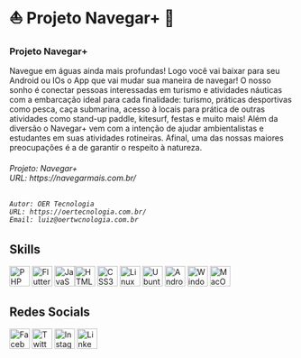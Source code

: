 # ⛵ Projeto Navegar+ 🚤


### Projeto  Navegar+ <br>
Navegue em águas ainda mais profundas! Logo você vai baixar para seu Android ou IOs o App que vai mudar sua maneira de navegar! O nosso sonho é conectar pessoas interessadas em turismo e atividades náuticas com a embarcação ideal para cada finalidade: turismo, práticas desportivas como pesca, caça submarina, acesso à locais para prática de outras atividades como stand-up paddle, kitesurf, festas e muito mais!
  Além da diversão o Navegar+ vem com a intenção de ajudar ambientalistas e estudantes em suas atividades rotineiras. Afinal, uma das nossas maiores preocupações é a de garantir o respeito à natureza.

</h6>

<h6>
    Projeto: Navegar+<br>
    URL: https://navegarmais.com.br/ <br><br>
    
    Autor: OER Tecnologia 
    URL: https://oertecnologia.com.br/ 
    Email: luiz@oertwcnologia.com.br
<h6>

  
  
 ## Skills

<a href="https://www.php.net/" target="_blank" rel="noreferrer"><img src="https://raw.githubusercontent.com/danielcranney/readme-generator/main/public/icons/skills/php-colored.svg" width="36" height="36" alt="PHP" /></a>
<a href="https://docs.flutter.dev" target="_blank" rel="noreferrer"><img src="https://user-images.githubusercontent.com/108233457/221665501-340207db-dd1c-4c81-887e-12750e8a6653.png" width="36" height="36" alt="Flutter"/></a>
<a href="https://developer.mozilla.org/en-US/docs/Web/JavaScript" target="_blank" rel="noreferrer"><img src="https://raw.githubusercontent.com/danielcranney/readme-generator/main/public/icons/skills/javascript-colored.svg" width="36" height="36" alt="JavaScript" /></a><a href="https://developer.mozilla.org/en-US/docs/Glossary/HTML5" target="_blank" rel="noreferrer"><img src="https://raw.githubusercontent.com/danielcranney/readme-generator/main/public/icons/skills/html5-colored.svg" width="36" height="36" alt="HTML5" /></a>
<a href="https://www.gatsbyjs.com/" target="_blank" rel="noreferrer"><img src="https://user-images.githubusercontent.com/108233457/221664646-bfc83acb-bc33-4528-b27d-b353939efaa3.png" width="36" height="36" alt="CSS3"/></a>
<a href="#" target="_blank" rel="noreferrer"><img src="https://user-images.githubusercontent.com/108233457/221688214-68418f85-8f73-4881-85a8-e7e9039ba075.png" width="36" height="36" alt="Linux"/></a>
<a href="#" target="_blank" rel="noreferrer"><img src="https://user-images.githubusercontent.com/108233457/221665806-1f0fc6e6-7184-4ab0-a6e0-f7ce57cb9b2a.png" width="36" height="36" alt="Ubuntu"/></a>
<a href="#" target="_blank" rel="noreferrer"><img src="https://user-images.githubusercontent.com/108233457/221665736-577fde7b-a410-435d-a609-16021e2df2c3.png" width="36" height="36" alt="Android"/></a>
<a href="#" target="_blank" rel="noreferrer"><img src="https://user-images.githubusercontent.com/108233457/221962985-edcfa067-7c36-401e-924e-1dc0268cc5fc.png" width="36" height="36" alt="Windows"/></a>
<a href="#" target="_blank" rel="noreferrer"><img src="https://user-images.githubusercontent.com/108233457/221962915-bcca54f8-1ce9-4b93-8354-e25d2d5a6696.png" width="36" height="36" alt="MacOS"/></a>
  
## Redes Socials

<a href="https://www.facebook.com/navegarmais" target="_blank" rel=""><img src="https://user-images.githubusercontent.com/108233457/221695448-b090f1fb-abf8-40d0-9f37-10e720f8262b.png" width="36" height="36" alt="Facebook"/></a>
<a href="https://twitter.com/OerTecnologia" target="_blank" rel="noreferrer"><img src="https://user-images.githubusercontent.com/108233457/221695485-232635b4-e8db-4e1e-bc7c-0f34c1975c71.png" width="36" height="36" alt="Twitter"/></a>
<a href="https://www.instagram.com/navegarmais/" target="_blank" rel="noreferrer"><img src="https://user-images.githubusercontent.com/108233457/221695589-114cc2e3-8b40-4c07-b987-9e8cc66992d3.png" width="36" height="36" alt="Instagram"/></a>
<a href="#" target="_blank" rel="noreferrer"><img src="https://user-images.githubusercontent.com/108233457/221695526-e02351d3-f9c1-44c7-a494-9a88bba4d1a0.png" width="36" height="36" alt="Linkedin"/></a>


